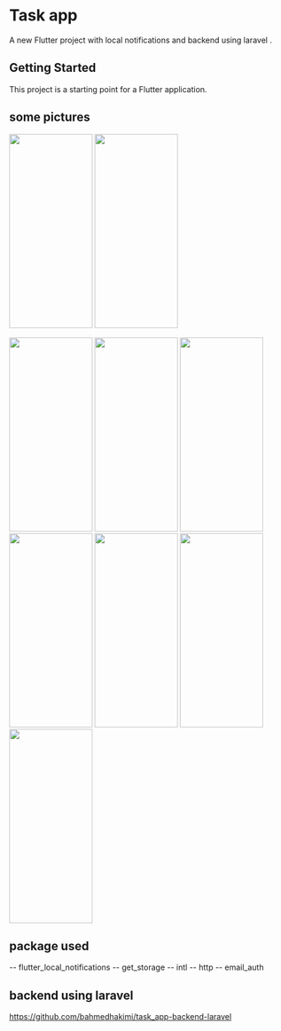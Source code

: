 # Task app 

A new Flutter project with local notifications and backend using laravel  .

## Getting Started

This project is a starting point for a Flutter application.
## some pictures 
<img src="https://user-images.githubusercontent.com/37004365/154082567-841ad100-d7ea-4334-8277-c6439c8aba2e.jpg" width="150" height="350"> <img src="https://user-images.githubusercontent.com/37004365/154082603-7673d558-d3d3-4950-a80a-589dc5c87f96.jpg" width="150" height="350">

<img src="https://user-images.githubusercontent.com/37004365/154082612-17a56be8-e6d9-4b00-91a0-8170ce19ebf2.jpg" width="150" height="350">
<img src="https://user-images.githubusercontent.com/37004365/154082634-de14ca6d-0217-45d0-b1ee-527d6dad56a3.jpg" width="150" height="350">
<img src="https://user-images.githubusercontent.com/37004365/154082648-2807d3b2-8fb3-480b-9aa3-145d3b0283b5.jpg" width="150" height="350">
<img src="https://user-images.githubusercontent.com/37004365/154082669-8fcbb456-91ec-4452-bb11-6eeff9ffe4d2.jpg" width="150" height="350">
<img src="https://user-images.githubusercontent.com/37004365/154082684-161d4237-68eb-48ec-8f15-99e26ad00406.jpg" width="150" height="350">
<img src="https://user-images.githubusercontent.com/37004365/154089222-d9dd61c7-bdcb-4b2f-a9dc-db7f9827bee6.jpg" width="150" height="350">
<img src="https://user-images.githubusercontent.com/37004365/154089209-efd72196-ec34-4834-b3c8-a93d64af82fb.jpg" width="150" height="350">





## package used
-- flutter_local_notifications
-- get_storage
-- intl
-- http
-- email_auth

## backend using laravel 
https://github.com/bahmedhakimi/task_app-backend-laravel
